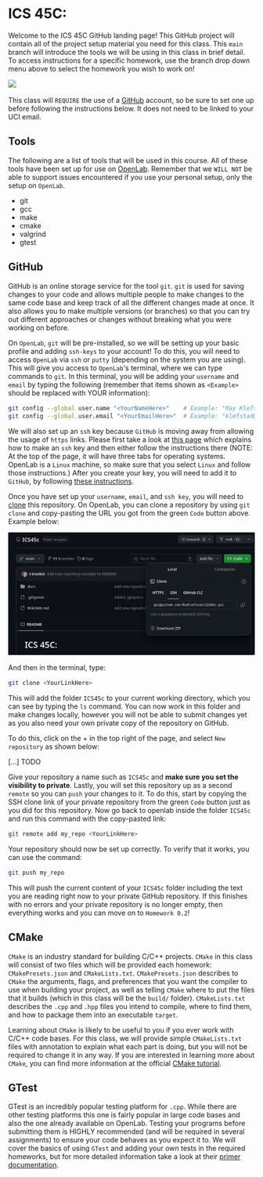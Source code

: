 # ICS 45C:

Welcome to the ICS 45C GitHub landing page! This GitHub project will contain all of the project
setup material you need for this class. This `main` branch will introduce the tools we will be
using in this class in brief detail. To access instructions for a specific homework, use the
branch drop down menu above to select the homework you wish to work on!

![](docs/branches.png)

This class will `REQUIRE` the use of a [GitHub](#github) account, so be sure to set one up before
following the instructions below. It does not need to be linked to your UCI email.

## Tools

The following are a list of tools that will be used in this course. All of these tools have been
set up for use on [OpenLab](REPLACEME). Remember that we `WILL NOT` be able to support issues 
encountered if you use your personal setup, only the setup on `OpenLab`.

- git
- gcc
- make
- cmake
- valgrind
- gtest

## GitHub

GitHub is an online storage service for the tool `git`. `git` is used for saving changes to your
code and allows multiple people to make changes to the same code base and keep track of all the
different changes made at once. It also allows you to make multiple versions (or branches) so that
you can try out different approaches or changes without breaking what you were working on before.

On `OpenLab`, `git` will be pre-installed, so we will be setting up your basic profile and adding
`ssh-keys` to your account! To do this, you will need to access `OpenLab` via `ssh` or `putty` (depending
on the system you are using). This will give you access to `OpenLab`'s terminal, where we can
type commands to `git`. In this terminal, you will be adding your `username` and `email` by typing
the following (remember that items shown as `<Example>` should be replaced with YOUR information):

```bash
git config --global user.name "<YourNameHere>"    # Example: "Ray Klefstad"
git config --global user.email "<YourEmailHere>"  # Example: "klefstad@uci.edu"
```

We will also set up an `ssh` key because `GitHub` is moving away from allowing the usage of `https`
links. Please first take a look at [this page](https://docs.github.com/en/authentication/connecting-to-github-with-ssh/generating-a-new-ssh-key-and-adding-it-to-the-ssh-agent#generating-a-new-ssh-key)
which explains how to make an `ssh` key and then either follow the instructions there (NOTE: At the
top of the page, it will have three tabs for operating systems. OpenLab is a `Linux` machine, so make
sure that you select `Linux` and follow those instructions.) After you create your key, you will need to add
it to `GitHub`, by following 
[these instructions](https://docs.github.com/en/authentication/connecting-to-github-with-ssh/adding-a-new-ssh-key-to-your-github-account).

Once you have set up your `username`, `email`, and `ssh key`, you will need to
[clone](https://docs.github.com/en/repositories/creating-and-managing-repositories/cloning-a-repository)
this repository. On OpenLab, you can clone a repository by using `git clone` and copy-pasting the URL
you got from the green `Code` button above. Example below:

![](docs/clone_link.png)

And then in the terminal, type:

```bash
git clone <YourLinkHere>
```

This will add the folder `ICS45c` to your current working directory, which you can see by
typing the `ls` command. You can now work in this folder and make changes locally, however you will
not be able to submit changes yet as you also need your own private copy of the repository on GitHub.

To do this, click on the + in the top right of the page, and select `New repository` as shown below:

[...] TODO

Give your repository a name such as `ICS45c` and **make sure you set the visibility to private**. Lastly,
you will set this repository up as a second `remote` so you can `push` your changes to it. To do this,
start by copying the SSH clone link of your private repository from the green `Code` button just as you did
for this repository. Now go back to openlab inside the folder `ICS45c` and run this command with the
copy-pasted link:

```bash
git remote add my_repo <YourLinkHere>
```

Your repository should now be set up correctly. To verify that it works, you can use the command:

```bash
git push my_repo
```

This will push the current content of your `ICS45c` folder including the text you are reading right now
to your private GitHub repository. If this finishes with no errors and your private repository is no longer
empty, then everything works and you can move on to `Homework 0.2`!

## CMake

`CMake` is an industry standard for building C/C++ projects. `CMake` in this class will consist of two
files which will be provided each homework: `CMakePresets.json` and `CMakeLists.txt`. `CMakePresets.json`
describes to `CMake` the arguments, flags, and preferences that you want the compiler to use when building
your project, as well as telling `CMake` where to put the files that it builds (which in this class will
be the `build/` folder). `CMakeLists.txt` describes the `.cpp` and `.hpp` files you intend to compile,
where to find them, and how to package them into an executable `target`.

Learning about `CMake` is likely to be useful to you if you ever work with C/C++ code bases. For this class,
we will provide simple `CMakeLists.txt` files with annotation to explain what each part is doing, but you will
not be required to change it in any way. If you are interested in learning more about `CMake`, you can find
more information at the official [CMake tutorial](https://cmake.org/cmake/help/latest/guide/tutorial/index.html).

## GTest

GTest is an incredibly popular testing platform for `.cpp`. While there are other testing platforms
this one is fairly popular in large code bases and also the one already available on OpenLab. Testing
your programs before submitting them is HIGHLY recommended (and will be required in several assignments)
to ensure your code behaves as you expect it to. We will cover the basics of using `GTest` and adding
your own tests in the required homeworks, but for more detailed information take a look at their
[primer documentation](https://google.github.io/googletest/primer.html).

